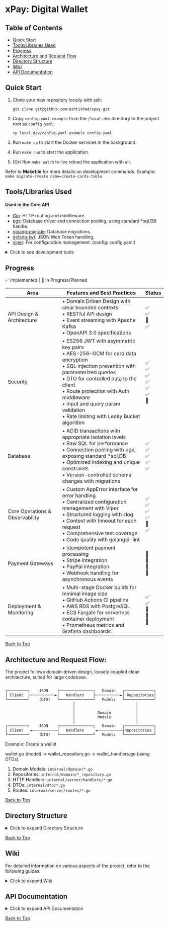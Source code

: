 # xPay: Digital Wallet
<a name="top"></a>

## Table of Contents
- [Quick Start](#quick-start)
- [Tools/Libraries Used](#toolslibraries-used)
- [Progress](#progress)
- [Architecture and Request Flow](#architecture-and-request-flow)
- [Directory Structure](#directory-structure)
- [Wiki](#wiki)
- [API Documentation](#api-documentation)

## Quick Start

1. Clone your new repository locally with ssh:
   ```
   git clone git@github.com:ashtishad/xpay.git
   ```

2. Copy `config.yaml.example` from the `/local-dev` directory to the project root as `config.yaml`:
   ```
   cp local-dev/config.yaml.example config.yaml
   ```

3. Run `make up` to start the Docker services in the background.

4. Run `make run` to start the application.

5. (Or) Run `make watch` to live reload the application with air.

Refer to **Makefile** for more details on development commands. Example: `make migrate-create name=create-cards-table`

## Tools/Libraries Used

#### Used in the Core API
- [Gin](https://github.com/gin-gonic/gin): HTTP routing and middleware.
- [pgx](https://github.com/jackc/pgx): Database driver and connection pooling, using standard *sql.DB handle.
- [golang-migrate](https://github.com/golang-migrate/migrate): Database migrations.
- [golang-jwt](https://github.com/golang-jwt/jwt/): JSON Web Token handling.
- [viper](https://github.com/spf13/viper): For configuration management. (config: config.yaml)

<details>
<summary>Click to see development tools</summary>

- [swaggo/swag](https://github.com/swaggo/swag): Swagger API documentation.
- [Air](https://github.com/cosmtrek/air): Live reloading. (config: .air.toml)
- [golangci-lint](https://golangci-lint.run/): Linting (config: .golangci.yaml)

</details>

## Progress

✅ Implemented | 🔄 In Progress/Planned

| Area | Features and Best Practices | Status |
|------|------------------------------|--------|
| API Design & Architecture | • Domain Driven Design with clear bounded contexts<br>• RESTful API design<br>• Event streaming with Apache Kafka<br>• OpenAPI 3.0 specifications | ✅<br>✅<br>🔄<br>✅ |
| Security | • ES256 JWT with asymmetric key pairs<br>• AES-256-GCM for card data encryption<br>• SQL injection prevention with parameterized queries<br>• DTO for controlled data to the client<br>• Route protection with Auth middleware<br>• Input and query param validation<br>• Rate limiting with Leaky Bucket algorithm | ✅<br>✅<br>✅<br>✅<br>✅<br>✅<br>🔄 |
| Database | • ACID transactions with appropriate isolation levels<br>• Raw SQL for performance<br>• Connection pooling with pgx, exposing standard *sql.DB<br>• Optimized indexing and unique constraints<br>• Version-controlled schema changes with migrations | ✅<br>✅<br>✅<br>✅<br>✅ |
| Core Operations & Observability | • Custom AppError interface for error handling<br>• Centralized configuration management with Viper<br>• Structured logging with slog<br>• Context with timeout for each request <br>• Comprehensive test coverage<br>• Code quality with golangci-lint | ✅<br>✅<br>✅<br>✅<br>🔄<br>✅ |
| Payment Gateways | • Idempotent payment processing<br>• Stripe integration<br>• PayPal integration<br>• Webhook handling for asynchronous events | 🔄<br>🔄<br>🔄<br>🔄 |
| Deployment & Monitoring | • Multi-stage Docker builds for minimal image size <br>• GitHub Actions CI pipeline<br>• AWS RDS with PostgreSQL<br>• ECS Fargate for serverless container deployment<br>• Prometheus metrics and Grafana dashboards | ✅<br>✅<br>🔄<br>🔄<br>🔄 |

<a href="#top">Back to Top</a>

## Architecture and Request Flow:

The project follows domain-driven design, loosely coupled clean architecture, suited for large codebase.

```

┌─────────┐    JSON    ┌───────────────┐   Domain   ┌─────────────┐
│ Client  ├───────────►│   Handlers    ├───────────►│ Repositories│
└─────────┘    (DTO)   └───────────────┘   Models   └─────────────┘
                              │                           │
                              │                           │
                              │          Domain           │
                              │          Models           │
                              │                           │
┌─────────┐    JSON    ┌───────────────┐   Domain   ┌─────────────┐
│ Client   ◄───────────┤   Handlers     ◄───────────┤Repositories │
└─────────┘    (DTO)   └───────────────┘   Models   └─────────────┘

```
Example: Create a wallet

wallet.go (model) -> wallet_repository.go -> wallet_handlers.go (using DTOs)

1. Domain Models: `internal/domain/*.go`
2. Repositories: `internal/domain/*_repository.go`
3. HTTP Handlers: `internal/server/handlers/*.go`
4. DTOs: `internal/dto/*.go`
5. Routes: `internal/server/routes/*.go`

<a href="#top">Back to Top</a>

## Directory Structure

<details>
<summary>Click to expand Directory Structure</summary>

command: `tree -a -I '.git|.DS_Store|.gitignore|.idea|.vscode|docs'`

```bash
├── .github
│   └── workflows
│       └── test.yaml                 # CI/CD pipeline for running tests
├── internal
│   ├── domain
│   │   ├── card.go                   # Card domain model
│   │   ├── card_repository.go        # Card repository interface, database interactions
│   │   ├── helpers.go                # Domain-specific helper functions
│   │   ├── user.go                   # User domain model
│   │   ├── user_repository.go        # User repository interface, database interactions
│   │   ├── wallet.go                 # Wallet domain model
│   │   └── wallet_repository.go      # Wallet repository interface, database interactions
│   ├── dto
│   │   ├── auth.go                   # Authentication-related DTOs/REST API Request Response Structurers
│   │   ├── card.go                   # Card-related DTOs
│   │   ├── common.go                 # Shared DTO structures
│   │   └── wallet.go                 # Wallet-related DTOs
│   ├── secure
│   │   ├── card_aes.go               # Card AES-256 with GCM mode, Validate, Encrypt and Decrypt
│   │   ├── jwt.go                    # JWT token handling, generate and validate tokens
│   │   ├── password.go               # Password hashing and verification with bcrypt
│   │   └── password_test.go          # Password utility tests
│   ├── server
│   │   ├── handlers
│   │   │   ├── auth.go               # Login, Register handlers
│   │   │   ├── auth.go               # Card http handlers
│   │   │   ├── helpers.go            # Handlers helper functions
│   │   │   └── wallet.go             # Wallet HTTP handlers
│   │   ├── middlewares
│   │   │   ├── auth.go               # Auth middleware (Validate token, Set Authorized user in req context)
│   │   │   ├── cors.go               # CORS middleware
│   │   │   ├── gin_logger.go         # Custom Logging middleware for gin
│   │   │   ├── middlewares.go        # Core Middleware setup
│   │   │   └── request_id.go         # Request ID middleware, sets X-Request-ID header
│   │   ├── routes
│   │   │   ├── auth.go               # Authentication routes
│   │   │   ├── auth.go               # Card routes
│   │   │   ├── routes.go             # Core routes setup
│   │   │   └── wallet.go             # Wallet routes
│   │   └── server.go                  # HTTP server setup with gin
│   ├── infra
│   │   ├── docker
│   │   │   └── init-db.sql               # Initial database setup script for docker compose
│   │   ├── postgres
│   │   │   ├── postgres_connection.go    # Postgres connection setup with pgx, returns *sql.DB
│   │   │   └── postgres_migrations.go    # Database migration handling with golang-migrate/v4
│   │   ├── kafka
│   │   │   └── sample.md                 # Placeholder for Kafka integration
│   └── common
│       ├── app_errs.go               # Custom error types
│       ├── config.go                 # Configuration management
│       ├── constants.go              # Global constants
│       ├── context_keys.go           # Context key definitions
│       ├── custom_err_messages.go    # Error message definitions
│       ├── slog_config.go            # Structured logging configuration
│       └── timeouts.go               # Timeout constants
├── migrations
│   ├── 000001_create_users_table.down.sql   # User table rollback
│   ├── 000001_create_users_table.up.sql     # User table creation
│   ├── 000002_create_wallets_table.down.sql # Wallet table rollback
│   └── 000002_create_wallets_table.up.sql   # Wallet table creation
│   ├── 000003_create_cards_table.down.sql   # Cards table rollback
│   └── 000003_create_cards_table.up.sql     # Cards table creation
├── scripts
│   └── pre-push                      # Git pre-push hook (ensures run tests and lint before every push)
├── local-dev
│   └── config.yaml.example           # Example configuration file (place it to project root as `config.yaml`)
├── config.yaml                       # Application configuration
├── main.go                           # Application entry point
├── Makefile                          # Development commands and shortcuts
├── Dockerfile                        # Docker file with multi stage builds
├── .dockerignore                     # Directories to ignore in the Docker builds
├── README.md                         # Project documentation
├── compose.yaml                      # Docker Compose configuration
├── go.mod                            # Go module definition
├── go.sum                            # Go module checksums
└── .air.toml                         # Live reload configuration with air
```

</details>

<a href="#top">Back to Top</a>

## Wiki

For detailed information on various aspects of the project, refer to the following guides:

<details>
<summary>Click to expand Wiki</summary>

- [Makefile Commands](https://github.com/ashtishad/xpay/blob/main/docs/wiki/makefile.md): Comprehensive guide to all Make commands used in development and deployment.
- [Configuration Management](https://github.com/ashtishad/xpay/blob/main/docs/wiki/config.md): Learn how to manage application configuration using Viper.
- [Dockerfile Guide](https://github.com/ashtishad/xpay/blob/main/docs/wiki/dockerfile.md): Instructions for building and running the XPay application in Docker.
- [Generating Secrets](https://github.com/ashtishad/xpay/blob/main/docs/wiki/generating_secrets.md): Procedures for generating and managing cryptographic keys and secrets.
- [GitHub Actions Test Workflow](https://github.com/ashtishad/xpay/blob/main/docs/wiki/github_actions_test_workflow.md): Understanding the CI/CD pipeline setup using GitHub Actions.
- [Linter Configuration](https://github.com/ashtishad/xpay/blob/main/docs/wiki/linter_config.md): Explanation of golangci-lint setup and usage in the project.
- [Configuration and Key Management in Production](https://github.com/ashtishad/xpay/blob/main/docs/wiki/configuration_key_management_in_production.md): Best practices for managing configs and secrets in production environments.
- [Zed/VSCode Shortcuts](https://github.com/ashtishad/xpay/blob/main/docs/wiki/zed_vscode_shortcuts.md): Helpful keyboard shortcuts for efficient coding in Zed or VSCode editors.

</details>

## API Documentation

<details>
<summary>Click to expand API Documentation</summary>

### Authentication Endpoints

#### Register User
- **URL**: `/api/v1/register`
- **Method**: `POST`
- **Description**: Registers a new user with hashed password, generates JWT tokens, sets an HTTP-only cookie and X-Request-Id header.
- **Request Body**:
  ```json
  {
    "fullName": "John Doe",
    "email": "someone@example.com",
    "password": "samplepass"
  }
  ```
- **Success Response**: `201 Created`
  ```json
  {
    "user": {
      "uuid": "92e275af-4803-4929-968c-3feb25e038d3",
      "fullName": "John Doe",
      "email": "someone@example.com",
      "status": "active",
      "role": "user",
      "createdAt": "2024-10-07T06:18:54.980941Z",
      "updatedAt": "2024-10-07T06:18:54.980941Z"
    }
  }
  ```
- **Error Responses**:
  - `400 Bad Request`: `{"error": "FullName must be at least 3 characters. Email must be a valid email. Password must be at least 8 characters"}`
  - `409 Conflict`: `{"error": "user with this email already exists"}`
  - `500 Internal Server Error`: `{"error": "An unexpected error occurred"}`

#### Login
- **URL**: `/api/v1/login`
- **Method**: `POST`
- **Description**: Authenticate a user, verifies password, generates JWT token, sets an HTTP-only cookie and X-Request-Id header.
- **Request Body**:
  ```json
  {
    "email": "someone@example.com",
    "password": "samplepass"
  }
  ```
- **Success Response**: `200 OK`
  ```json
  {
    "user": {
      "uuid": "92e275af-4803-4929-968c-3feb25e038d3",
      "fullName": "John Doe",
      "email": "someone@example.com",
      "status": "active",
      "role": "user",
      "createdAt": "2024-10-07T06:18:54.980941Z",
      "updatedAt": "2024-10-07T06:18:54.980941Z"
    }
  }
  ```
- **Error Responses**:
  - `400 Bad Request`: `{"error": "Email must be a valid email. Password must be at least 8 characters"}`
  - `401 Unauthorized`: `{"error": "Invalid credentials"}`
  - `404 Not Found`: `{"error": "user not found"}`
  - `500 Internal Server Error`: `{"error": "An unexpected error occurred"}`

### Wallet Endpoints

#### Create a New Wallet
- **URL**: `/api/v1/users/{user_uuid}/wallets`
- **Method**: `POST`
- **Description**: Creates a new wallet for the specified user.
- **Authentication**: Required (Bearer Token)
- **Request Body**:
  ```json
  {
    "currency": "USD"
  }
  ```
- **Success Response**: `201 Created`
  ```json
  {
    "wallet": {
      "uuid": "3fa85f64-5717-4562-b3fc-2c963f66afa6",
      "balance": 0,
      "currency": "USD",
      "status": "active",
      "createdAt": "2024-10-07T06:18:54.980941Z",
      "updatedAt": "2024-10-07T06:18:54.980941Z"
    }
  }
  ```
- **Error Responses**:
  - `400 Bad Request`: `{"error": "Invalid currency"}`
  - `401 Unauthorized`: `{"error": "Authentication required"}`
  - `403 Forbidden`: `{"error": "You can only create a wallet for yourself"}`
  - `409 Conflict`: `{"error": "User already has a wallet for this currency"}`
  - `500 Internal Server Error`: `{"error": "An unexpected error occurred"}`

#### Get Wallet Balance
- **URL**: `/api/v1/users/{user_uuid}/wallets/{wallet_uuid}/balance`
- **Method**: `GET`
- **Description**: Retrieves the balance of a specific wallet for a user.
- **Authentication**: Required (Bearer Token)
- **Success Response**: `200 OK`
  ```json
  {
    "balance": 1000,
    "currency": "USD"
  }
  ```
- **Error Responses**:
  - `401 Unauthorized`: `{"error": "Authentication required"}`
  - `403 Forbidden`: `{"error": "You can only access your own wallet"}`
  - `404 Not Found`: `{"error": "Wallet not found"}`
  - `500 Internal Server Error`: `{"error": "An unexpected error occurred"}`

#### Update Wallet Status
- **URL**: `/api/v1/users/{user_uuid}/wallets/{wallet_uuid}/status`
- **Method**: `PUT`
- **Description**: Updates the status of a specific wallet for a user.
- **Authentication**: Required (Bearer Token)
- **Request Body**:
  ```json
  {
    "status": "inactive"
  }
  ```
- **Success Response**: `200 OK`
  ```json
  {
    "message": "Wallet status updated successfully"
  }
  ```
- **Error Responses**:
  - `400 Bad Request`: `{"error": "Invalid status"}`
  - `401 Unauthorized`: `{"error": "Authentication required"}`
  - `403 Forbidden`: `{"error": "You can only update your own wallet"}`
  - `404 Not Found`: `{"error": "Wallet not found"}`
  - `500 Internal Server Error`: `{"error": "An unexpected error occurred"}`


### Card Endpoints

#### Add a New Card to Wallet
- **URL**: `/api/v1/users/{user_uuid}/wallets/{wallet_uuid}/cards`
- **Method**: `POST`
- **Description**: Adds a new card to the specified wallet, encrypting sensitive data.
- **Authentication**: Required (Bearer Token)
- **Request Body**:
  ```json
  {
    "cardNumber": "4111111111111111",
    "provider": "visa",
    "type": "credit",
    "expiryDate": "12/25",
    "cvv": "123"
  }
  ```
- **Success Response**: `201 Created`
  ```json
  {
    "card": {
      "uuid": "3fa85f64-5717-4562-b3fc-2c963f66afa6",
      "provider": "visa",
      "type": "credit",
      "lastFour": "1111",
      "expiryDate": "12/25",
      "status": "active",
      "createdAt": "2024-10-07T06:18:54.980941Z",
      "updatedAt": "2024-10-07T06:18:54.980941Z"
    }
  }
  ```
- **Error Responses**:
  - `400 Bad Request`: `{"error": "Invalid card details"}`
  - `401 Unauthorized`: `{"error": "Authentication required"}`
  - `403 Forbidden`: `{"error": "You can only add cards to your own wallet"}`
  - `404 Not Found`: `{"error": "Wallet not found"}`
  - `409 Conflict`: `{"error": "A card of this type and provider already exists"}`
  - `500 Internal Server Error`: `{"error": "An unexpected error occurred"}`

#### Get Card Details
- **URL**: `/api/v1/users/{user_uuid}/wallets/{wallet_uuid}/cards/{card_uuid}`
- **Method**: `GET`
- **Description**: Retrieves details of a specific card.
- **Authentication**: Required (Bearer Token)
- **Success Response**: `200 OK`
  ```json
  {
    "uuid": "3fa85f64-5717-4562-b3fc-2c963f66afa6",
    "provider": "visa",
    "type": "credit",
    "lastFour": "1111",
    "expiryDate": "12/25",
    "status": "active",
    "createdAt": "2024-10-07T06:18:54.980941Z",
    "updatedAt": "2024-10-07T06:18:54.980941Z"
  }
  ```
- **Error Responses**:
  - `401 Unauthorized`: `{"error": "Authentication required"}`
  - `403 Forbidden`: `{"error": "You can only access your own cards"}`
  - `404 Not Found`: `{"error": "Card not found"}`
  - `500 Internal Server Error`: `{"error": "An unexpected error occurred"}`

#### Update Card Details
- **URL**: `/api/v1/users/{user_uuid}/wallets/{wallet_uuid}/cards/{card_uuid}`
- **Method**: `PATCH`
- **Description**: Updates the details of a specific card.
- **Authentication**: Required (Bearer Token)
- **Request Body**:
  ```json
  {
    "expiryDate": "12/26",
    "status": "inactive"
  }
  ```
- **Success Response**: `200 OK`
  ```json
  {
    "message": "Card updated successfully"
  }
  ```
- **Error Responses**:
  - `400 Bad Request`: `{"error": "Invalid update details"}`
  - `401 Unauthorized`: `{"error": "Authentication required"}`
  - `403 Forbidden`: `{"error": "You can only update your own cards"}`
  - `404 Not Found`: `{"error": "Card not found"}`
  - `500 Internal Server Error`: `{"error": "An unexpected error occurred"}`

#### Delete Card
- **URL**: `/api/v1/users/{user_uuid}/wallets/{wallet_uuid}/cards/{card_uuid}`
- **Method**: `DELETE`
- **Description**: Soft deletes a specific card.
- **Authentication**: Required (Bearer Token)
- **Success Response**: `200 OK`
  ```json
  {
    "message": "Card deleted successfully"
  }
  ```
- **Error Responses**:
  - `401 Unauthorized`: `{"error": "Authentication required"}`
  - `403 Forbidden`: `{"error": "You can only delete your own cards"}`
  - `404 Not Found`: `{"error": "Card not found"}`
  - `500 Internal Server Error`: `{"error": "An unexpected error occurred"}`

#### List Cards
- **URL**: `/api/v1/users/{user_uuid}/wallets/{wallet_uuid}/cards`
- **Method**: `GET`
- **Description**: Retrieves a list of cards for a specific wallet.
- **Authentication**: Required (Bearer Token)
- **Query Parameters**:
  - `provider` (optional): Filter by card provider
  - `status` (optional): Filter by card status
- **Success Response**: `200 OK`
  ```json
  {
      "cards": [
          {
              "uuid": "93289d24-1c46-4a05-b92c-2ce2284e6462",
              "provider": "mastercard",
              "type": "credit",
              "lastFour": "4444",
              "expiryDate": "11/26",
              "status": "active",
              "createdAt": "2024-10-10T06:04:31.807741+06:00",
              "updatedAt": "2024-10-10T06:05:59.505754+06:00"
          },
          {
              "uuid": "790dc5de-6d9f-44be-9edb-2579ab8bfb5a",
              "provider": "amex",
              "type": "credit",
              "lastFour": "8431",
              "expiryDate": "12/25",
              "status": "active",
              "createdAt": "2024-10-10T06:04:27.99682+06:00",
              "updatedAt": "2024-10-10T06:04:27.99682+06:00"
          },
          {
              "uuid": "77c9c9b9-4fe6-4d51-af7f-72ae5a181fc6",
              "provider": "visa",
              "type": "credit",
              "lastFour": "1111",
              "expiryDate": "12/25",
              "status": "active",
              "createdAt": "2024-10-10T06:04:20.158023+06:00",
              "updatedAt": "2024-10-10T06:04:20.158023+06:00"
          }
      ]
  }
  ```
- **Error Responses**:
  - `401 Unauthorized`: `{"error": "Authentication required"}`
  - `403 Forbidden`: `{"error": "You can only list cards from your own wallet"}`
  - `500 Internal Server Error`: `{"error": "An unexpected error occurred"}`

  ### User Management Endpoints

  #### Create User with Specific Role
  - **URL**: `/api/v1/users`
  - **Method**: `POST`
  - **Description**: Creates a new user with a specific role (admin, agent, or merchant). Only admins can perform this action and an admin can create another admin.
  - **Authentication**: Required (Bearer Token)
  - **Authorization**: Admin only
  - **Request Body**:
    ```json
    {
        "fullName": "Keanu Reeves",
        "email": "keanu@example.com",
        "password": "keanupass",
        "role": "admin"
    }
    ```
  - **Success Response**: `201 Created`
    ```json
    {
      "user": {
          "uuid": "3414e162-62f1-40fa-b66f-e077587b74a4",
          "fullName": "Keanu Reeves",
          "email": "keanu@example.com",
          "status": "active",
          "role": "admin",
          "createdAt": "2024-10-10T17:52:41.777578Z",
          "updatedAt": "2024-10-10T17:52:41.777578Z"
        }
    }
    ```
  - **Error Responses**:
    - `400 Bad Request`: `{"error": "Invalid input. FullName must be at least 3 characters. Email must be valid. Password must be at least 8 characters. Role must be admin, agent, or merchant."}`
    - `401 Unauthorized`: `{"error": "Authentication required"}`
    - `403 Forbidden`: `{"error": "Admin access required"}`
    - `409 Conflict`: `{"error": "User with this email already exists"}`
    - `500 Internal Server Error`: `{"error": "An unexpected error occurred"}`


</details>

[Back to Top](#top)
